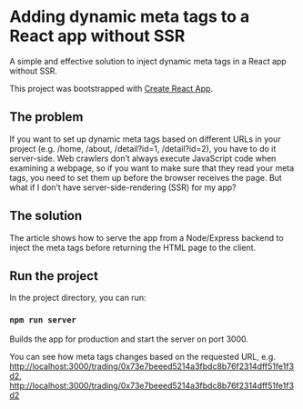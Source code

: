 # Adding dynamic meta tags to a React app without SSR

A simple and effective solution to inject dynamic meta tags in a React app without SSR.

This project was bootstrapped with [Create React App](https://github.com/facebook/create-react-app).

## The problem

If you want to set up dynamic meta tags based on different URLs in your project (e.g. /home, /about, /detail?id=1, /detail?id=2), you have to do it server-side.
Web crawlers don’t always execute JavaScript code when examining a webpage, so if you want to make sure that they read your meta tags, you need to set them up before the browser receives the page.
But what if I don’t have server-side-rendering (SSR) for my app?

## The solution

The article shows how to serve the app from a Node/Express backend to inject the meta tags before returning the HTML page to the client.

## Run the project

In the project directory, you can run:

### `npm run server`

Builds the app for production and start the server on port 3000.

You can see how meta tags changes based on the requested URL, e.g. [http://localhost:3000/trading/0x73e7beeed5214a3fbdc8b76f2314dff51fe1f3d2](http://localhost:3000/post?id=1), [http://localhost:3000/trading/0x73e7beeed5214a3fbdc8b76f2314dff51fe1f3d2](http://localhost:3000/post?id=2)
